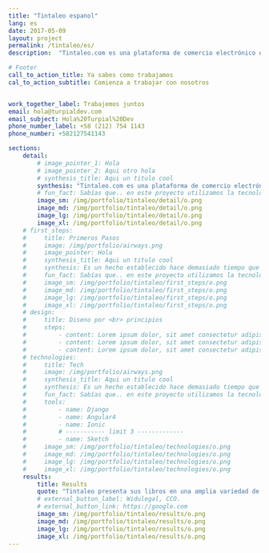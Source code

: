 ```yaml
---
title: "Tintaleo espanol"
lang: es
date: 2017-05-09
layout: project
permalink: /tintaleo/es/
description:  "Tintaleo.com es una plataforma de comercio electrónico en Wordpress que permite comprar libros infantiles de autores latinoamericanos en español con el objetivo de apoyar la enseñanza como segundo idioma para niños en los Estados Unidos."

# Footer
call_to_action_title: Ya sabes como trabajamos
cal_to_action_subtitle: Comienza a trabajar con nosotros


work_together_label: Trabajemos juntos
email: hola@turpialdev.com
email_subject: Hola%20Turpial%20Dev
phone_number_label: +58 (212) 754 1143
phone_number: +582127541143

sections:
    detail:
        # image_pointer_1: Hola
        # image_pointer_2: Aqui otro hola
        # synthesis_title: Aqui un titulo cool
        synthesis: "Tintaleo.com es una plataforma de comercio electrónico en Wordpress que permite comprar libros infantiles de autores latinoamericanos en español con el objetivo de apoyar la enseñanza como segundo idioma para niños en los Estados Unidos."
        # fun_fact: Sabías que.. en este proyecto utilizamos la tecnología ‘Lorem ipsum” para tal cosa texto aqui lorem ipsum para tal cosa texto aqui lorem ipsum.
        image_sm: /img/portfolio/tintaleo/detail/o.png
        image_md: /img/portfolio/tintaleo/detail/o.png
        image_lg: /img/portfolio/tintaleo/detail/o.png
        image_xl: /img/portfolio/tintaleo/detail/o.png
    # first_steps:
    #     title: Primeros Pasos
    #     image: /img/portfolio/airways.png
    #     image_pointer: Hola
    #     synthesis_title: Aqui un titulo cool
    #     synthesis: Es un hecho establecido hace demasiado tiempo que un lector se distraerá con el contenido del texto Es un hecho establecido hace demasiado tiempo que un lector se distraerá con elcontenido del texto.
    #     fun_fact: Sabías que.. en este proyecto utilizamos la tecnología ‘Lorem ipsum” para tal cosa texto aqui lorem ipsum para tal cosa texto aqui lorem ipsum.
    #     image_sm: /img/portfolio/tintaleo/first_steps/o.png
    #     image_md: /img/portfolio/tintaleo/first_steps/o.png
    #     image_lg: /img/portfolio/tintaleo/first_steps/o.png
    #     image_xl: /img/portfolio/tintaleo/first_steps/o.png
    # design:
    #     title: Diseno por <br> principios
    #     steps:
    #         - content: Lorem ipsum dolor, sit amet consectetur adipisicing elit. Voluptatibus voluptatum nemo vel reprehenderit cumque maxime perferendis. Obcaecati delectus quia non laudantium porro, dicta quae autem nobis iusto ut harum sint!
    #         - content: Lorem ipsum dolor, sit amet consectetur adipisicing elit. Voluptatibus voluptatum nemo vel reprehenderit cumque maxime perferendis.
    #         - content: Lorem ipsum dolor, sit amet consectetur adipisicing elit. Voluptatibus voluptatum nemo vel reprehenderit cumque maxime perferendis. Obcaecati delectus quia non laudantium porro.
    # technologies:
    #     title: Tech
    #     image: /img/portfolio/airways.png
    #     synthesis_title: Aqui un titulo cool
    #     synthesis: Es un hecho establecido hace demasiado tiempo que un lector se distraerá con el contenido del texto Es un hecho establecido hace demasiado tiempo que un lector se distraerá con elcontenido del texto.
    #     fun_fact: Sabías que.. en este proyecto utilizamos la tecnología ‘Lorem ipsum” para tal cosa texto aqui lorem ipsum para tal cosa texto aqui lorem ipsum.
    #     tools:
    #         - name: Django
    #         - name: Angular4
    #         - name: Ionic
    #         # ----------- limit 3 -------------
    #         - name: Sketch
    #     image_sm: /img/portfolio/tintaleo/technologies/o.png
    #     image_md: /img/portfolio/tintaleo/technologies/o.png
    #     image_lg: /img/portfolio/tintaleo/technologies/o.png
    #     image_xl: /img/portfolio/tintaleo/technologies/o.png
    results:
        title: Results
        quote: "Tintaleo presenta sus libros en una amplia variedad de formas: Las selecciones son por edad del niño de 0 a 10 años o incluso para los padres, cómo están escritos (poesía, prosa, rimas), los temas y orígenes de los cuentos e incluso sus presentaciones."
        # external_button_label: Widulegal, CCO.
        # external_button_link: https://google.com
        image_sm: /img/portfolio/tintaleo/results/o.png
        image_md: /img/portfolio/tintaleo/results/o.png
        image_lg: /img/portfolio/tintaleo/results/o.png
        image_xl: /img/portfolio/tintaleo/results/o.png
---
```


